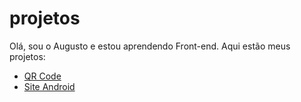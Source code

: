 # projetos
 
Olá, sou o Augusto e estou aprendendo Front-end. Aqui estão meus projetos:

<ul>
    <li><a href="https://augustooliveira0.github.io/projetos/qr-code-component-main/" target="_blank">QR Code</a></li>
    <li><a href="https://augustooliveira0.github.io/projetos/Site%20Android/index.html" target="_blank">Site Android</a></li>
</ul>